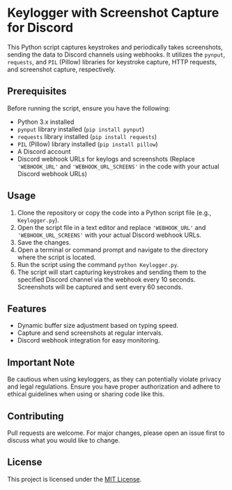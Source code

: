 # Keylogger with Screenshot Capture for Discord

This Python script captures keystrokes and periodically takes screenshots, sending the data to Discord channels using webhooks. It utilizes the `pynput`, `requests`, and `PIL` (Pillow) libraries for keystroke capture, HTTP requests, and screenshot capture, respectively.

## Prerequisites

Before running the script, ensure you have the following:

- Python 3.x installed
- `pynput` library installed (`pip install pynput`)
- `requests` library installed (`pip install requests`)
- `PIL` (Pillow) library installed (`pip install pillow`)
- A Discord account
- Discord webhook URLs for keylogs and screenshots (Replace `'WEBHOOK_URL'` and `'WEBHOOK_URL_SCREENS'` in the code with your actual Discord webhook URLs)

## Usage

1. Clone the repository or copy the code into a Python script file (e.g., `Keylogger.py`).
2. Open the script file in a text editor and replace `'WEBHOOK_URL'` and `'WEBHOOK_URL_SCREENS'` with your actual Discord webhook URLs.
3. Save the changes.
4. Open a terminal or command prompt and navigate to the directory where the script is located.
5. Run the script using the command `python Keylogger.py`.
6. The script will start capturing keystrokes and sending them to the specified Discord channel via the webhook every 10 seconds. Screenshots will be captured and sent every 60 seconds.

## Features

- Dynamic buffer size adjustment based on typing speed.
- Capture and send screenshots at regular intervals.
- Discord webhook integration for easy monitoring.

## Important Note

Be cautious when using keyloggers, as they can potentially violate privacy and legal regulations. Ensure you have proper authorization and adhere to ethical guidelines when using or sharing code like this.

## Contributing

Pull requests are welcome. For major changes, please open an issue first to discuss what you would like to change.

## License

This project is licensed under the [MIT License](https://opensource.org/licenses/MIT).
